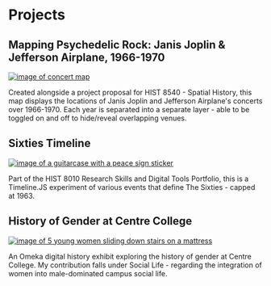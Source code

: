 # Projects

## Mapping Psychedelic Rock: Janis Joplin & Jefferson Airplane, 1966-1970
[![image of concert map](/ago_downloaded.png)](https://clemson.maps.arcgis.com/apps/mapviewer/index.html?webmap=fe46a43e7ec34a2395dc910755e658f1)

 Created alongside a project proposal for HIST 8540 - Spatial History, this map displays the locations of Janis Joplin and Jefferson Airplane's concerts over 1966-1970. Each year is separated into a separate layer - able to be toggled on and off to hide/reveal overlapping venues.

## Sixties Timeline
[![image of a guitarcase with a peace sign sticker](/peacebook10.jpg)](https://amberedwards.net/?p=292)
    
Part of the HIST 8010 Research Skills and Digital Tools Portfolio, this is a Timeline.JS experiment of various events that define The Sixties - capped at 1963.

## History of Gender at Centre College
[![image of 5 young women sliding down stairs on a mattress](/KCWstudents.jpg)](https://womenatcentre.omeka.net/exhibits/show/gender-at-centre/social-life/social-life-women)

An Omeka digital history exhibit exploring the history of gender at Centre College. My contribution falls under Social Life - regarding the integration of women into male-dominated campus social life.